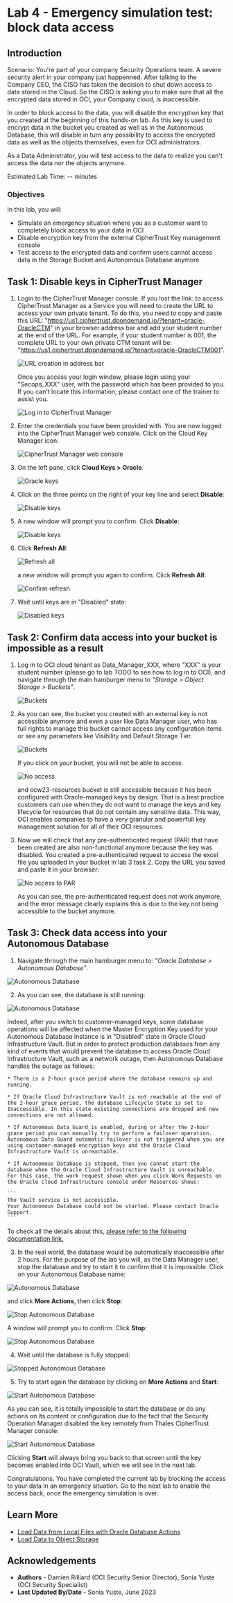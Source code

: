 # Lab 4 - Emergency simulation test: block data access

## Introduction

Scenario: 
You're part of your company Security Operations team. A severe security alert in your company just happenned. After talking to the Company CEO, the CISO has taken the decision to shut down access to data stored in the Cloud. So the CISO is asking you to make sure that all the encrypted data stored in OCI, your Company cloud, is inaccessible.

In order to block access to the data, you will disable the encryption key that you created at the beginning of this hands-on lab. As this key is used to encrypt data in the bucket you created as well as in the Autonomous Database, this will disable in turn any possibility to access the encrypted data as well as the objects themselves, even for OCI administrators. 

As a Data Administrator, you will test access to the data to realize you can't access the data nor the objects anymore. 

Estimated Lab Time: -- minutes

### Objectives

In this lab, you will:
* Simulate an emergency situation where you as a customer want to completely block access to your data in OCI
* Disable encryption key from the external CipherTrust Key management console
* Test access to the encrypted data and confirm users cannot access data in the Storage Bucket and Autonomous Database anymore


## Task 1: Disable keys in CipherTrust Manager

1. Login to the CipherTrust Manager console. 
    If you lost the link: to access CipherTrust Manager as a Service you will need to create the URL to access your own private tenant. To do this, you need to copy and paste this URL: "https://us1.ciphertrust.dpondemand.io/?tenant=oracle-OracleCTM" in your browser address bar and add your student number at the end of the URL. For example, if your student number is 001, the complete URL to your own private CTM tenant will be: "https://us1.ciphertrust.dpondemand.io/?tenant=oracle-OracleCTM001". 

    ![URL creation in address bar](images/ctm-address-bar.png "URL creation in address bar")

    Once you access your login window, please login using your "Secops_XXX" user, with the password which has been provided to you. If you can't locate this information, please contact one of the trainer to assist you. 

    ![Log in to CipherTrust Manager](images/ctm-login.png "Log in to CipherTrust Manager")

2. Enter the credentials you have been provided with. You are now logged into the CipherTrust Manager web console. Click on the Cloud Key Manager icon:

    ![CipherTrust Manager web console](images/ctm-page.png "CipherTrust Manager web console")


3. On the left pane, click **Cloud Keys > Oracle**.

    ![Oracle keys](images/list-key.png "Oracle keys")

4. Click on the three points on the right of your key line and select **Disable**: 

    ![Disable keys](images/to-disable.png "Disable keys")

5. A new window will prompt you to confirm. Click **Disable**:

    ![Disable keys](images/disable.png "Disable keys")

6. Click **Refresh All**:

    ![Refresh all](images/disabling.png "Refresh all")

    a new window will prompt you again to confirm. Click **Refresh All**:

    ![Confirm refresh](images/refresh.png "Confirm refresh")

7. Wait until keys are in "Disabled" state:

    ![Disabled keys](images/disabled.png "Disabled keys")


## Task 2: Confirm data access into your bucket is impossible as a result

1. Log in to OCI cloud tenant as Data\_Manager\_XXX, where "XXX" is your student number (please go to lab TODO to see how to log in to OCI), and navigate through the main hamburger menu to *"Storage > Object Storage > Buckets"*.
    
    ![Buckets](./images/buckets.png "Buckets")

2. As you can see, the bucket you created with an external key is not accessible anymore and even a user like Data Manager user, who has full rights to manage this bucket cannot access any configuration items or see any parameters like Visibility and Default Storage Tier.

   ![Buckets](./images/inaccessible-bucket.png "Buckets")

    If you click on your bucket, you will not be able to access:

    ![No access](./images/no-access-to-bucket.png "No access")

    and ocw23-resources bucket is still accessible because it has been configured with Oracle-managed keys by design. That is a best practice customers can use when they do not want to manage the keys and key lifecycle for resources that do not contain any sensitive data. This way, OCI enables companies to have a very granular and powerfull key management solution for all of their OCI resources. 

3. Now we will check that any pre-authenticated request (PAR) that have been created are also non-functional anymore because the key was disabled.
You created a pre-authenticated request to access the excel file you uploaded in your bucket in lab 3 task 2. Copy the URL you saved and paste it in your browser:

    ![No access to PAR](./images/no-access-par.png "No access to PAR")

    As you can see, the pre-authenticated request does not work anymore, and the error message clearly explains this is due to the key not being accessible to the bucket anymore.  

## Task 3: Check data access into your Autonomous Database

1. Navigate through the main hamburger menu to: *"Oracle Database > Autonomous Database"*.

  ![Autonomous Database](./images/autonomous-database.png "Autonomous Database")

2. As you can see, the database is still running:

  ![Autonomous Database](./images/adb-running.png "Autonomous Database")

  Indeed, after you switch to customer-managed keys, some database operations will be affected when the Master Encryption Key used for your Autonomous Database instance is in "Disabled" state in Oracle Cloud Infrastructure Vault. But in order to protect production databases from any kind of events that would prevent the database to access Oracle Cloud Infrastructure Vault, such as a network outage, then Autonomous Database handles the outage as follows:

    * There is a 2-hour grace period where the database remains up and running.

    * If Oracle Cloud Infrastructure Vault is not reachable at the end of the 2-hour grace period, the database Lifecycle State is set to Inaccessible. In this state existing connections are dropped and new connections are not allowed.

    * If Autonomous Data Guard is enabled, during or after the 2-hour grace period you can manually try to perform a failover operation. Autonomous Data Guard automatic failover is not triggered when you are using customer-managed encryption keys and the Oracle Cloud Infrastructure Vault is unreachable.

    * If Autonomous Database is stopped, then you cannot start the database when the Oracle Cloud Infrastructure Vault is unreachable. For this case, the work request shown when you click Work Requests on the Oracle Cloud Infrastructure console under Resources shows: 

    ```
    The Vault service is not accessible. 
    Your Autonomous Database could not be started. Please contact Oracle Support.
    ```
 
  To check all the details about this, [please refer to the following documentation link.](https://docs.oracle.com/en/cloud/paas/autonomous-database/adbsa/manage-keys-notes.html)

3. In the real world, the database would be automatically inaccessible after 2 hours. For the purpose of the lab you will, as the Data Manager user, stop the database and try to start it to confirm that it is impossible. 
 Click on your Autonomous Database name: 
 
 ![Autonomous Database](./images/adb-running.png "Autonomous Database")
 
 and click **More Actions**, then click **Stop**:

  ![Stop Autonomous Database](./images/stop-adb.png "Stop Autonomous Database")

  A window will prompt you to confirm. Click **Stop**:

  ![Stop Autonomous Database](./images/confirm-stop.png "Stop Autonomous Database")

4. Wait until the database is fully stopped:

  ![Stopped Autonomous Database](./images/stopped-adb.png "Stopped Autonomous Database")

5. Try to start again the database by clicking on **More Actions** and **Start**:

  ![Start Autonomous Database](./images/re-start.png "Start Autonomous Database")

  As you can see, it is totally impossible to start the database or do any actions on its content or configuration due to the fact that the Security Operation Manager disabled the key remotely from Thales CipherTrust Manager console:

  ![Start Autonomous Database](./images/try-start-adb.png "Start Autonomous Database")

  Clicking **Start** will always bring you back to that screen until the key becomes enabled into OCI Vault, which we will see in the next lab.

Congratulations. You have completed the current lab by blocking the access to your data in an emergency situation. Go to the next lab to enable the access back, once the emergency simulation is over.

## Learn More

* [Load Data from Local Files with Oracle Database Actions](https://docs.public.oneportal.content.oci.oraclecloud.com/en-us/iaas/autonomous-database-shared/doc/load-data-sqldeveloper-web.html)
* [Load Data to Object Storage](https://docs.oracle.com/en-us/iaas/vision/vision-tutorials/vision/tutorials/Using_Pretrained_Models_in_the_Console/load_data.htm)

## Acknowledgements
* **Authors** - Damien Rilliard (OCI Security Senior Director), Sonia Yuste (OCI Security Specialist)
* **Last Updated By/Date** - Sonia Yuste, June 2023
